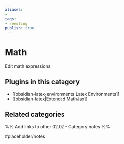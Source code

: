 ```yaml
---
aliases:
- 
tags: 
- seedling 
publish: true
---
```



# Math

Edit math expressions

## Plugins in this category

- [[obsidian-latex-environments|Latex Environments]]
- [[obsidian-latex|Extended MathJax]]

## Related categories

%% Add links to other 02.02 - Category notes %%

#placeholder/notes